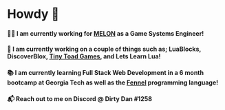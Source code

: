 # Howdy 👋

#### 👨‍💻 I am currently working for [MELON](https://melonverse.com) as a Game Systems Engineer!

#### 🚧 I am currently working on a couple of things such as; LuaBlocks, DiscoverBlox, [Tiny Toad Games](https://github.com/Tiny-Toad-Games), and Lets Learn Lua!

#### 📚 I am currently learning Full Stack Web Development in a 6 month bootcamp at Georgia Tech as well as the [Fennel](https://fennel-lang.org/) programming language!

#### 📬 Reach out to me on Discord @ Dirty Dan #1258

<!--
**Jamtoad/jamtoad** is a ✨ _special_ ✨ repository because its `README.md` (this file) appears on your GitHub profile.

Here are some ideas to get you started:

- 🔭 I’m currently working on ...
- 🌱 I’m currently learning ...
- 👯 I’m looking to collaborate on ...
- 🤔 I’m looking for help with ...
- 💬 Ask me about ...
- 📫 How to reach me: ...
- 😄 Pronouns: ...
- ⚡ Fun fact: ...
-->
